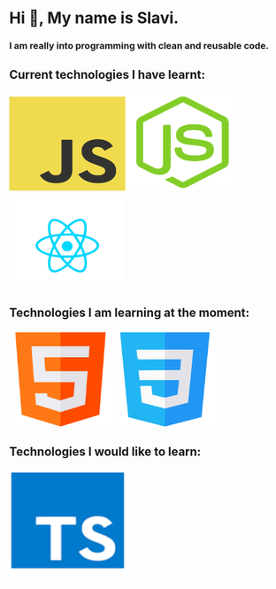  # Hi 👋, My name is Slavi.
 ### I am really into programming with clean and reusable code.
 ## Current technologies I have learnt:
 ### <img src="https://github.com/Slaviiiii/Slaviiiii/blob/main/images/Js-logo.png" width="210" height="170" /> <img src="https://github.com/Slaviiiii/Slaviiiii/blob/main/images/NodeJs-logo.png" width="200"                height="175" /> <img src="https://github.com/Slaviiiii/Slaviiiii/blob/main/images/ReactJs-logo.png" width="210"  height="170" />
 ## Technologies I am learning at the moment:
   ### <img src="https://github.com/Slaviiiii/Slaviiiii/blob/main/images/Html-logo.png" width="185" height="170" /> <img src="https://github.com/Slaviiiii/Slaviiiii/blob/main/images/Css-logo.png" width="185"                  height="170" /> 
 ## Technologies I would like to learn:
   ### <img src="https://github.com/Slaviiiii/Slaviiiii/blob/main/images/TypeScript-logo.png" width='210' height='200'/>
